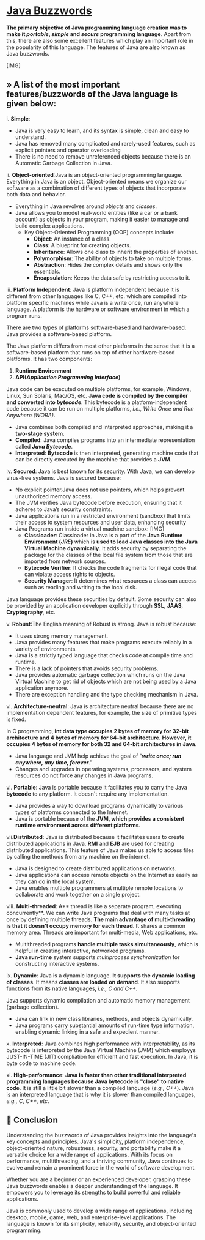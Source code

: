 # [Java Buzzwords](https://www.javaguides.net/2018/10/java-buzzwords-or-features-of-java.html)

**The primary objective of Java programming language creation was to make it *portable*, *simple* and *secure* programming language**. Apart from this, there are also some excellent features which play an important role in the popularity of this language. The features of Java are also known as Java buzzwords.

[IMG]

## » A list of the most important features/buzzwords of the Java language is given below:

i. **Simple**: 

* Java is very easy to learn, and its syntax is simple, clean and easy to understand. 
* Java has removed many complicated and rarely-used features, such as explicit pointers and operator overloading
* There is no need to remove unreferenced objects because there is an Automatic Garbage Collection in Java.

ii. **Object-oriented**:Java is an object-oriented programming language. Everything in Java is an object. Object-oriented means we organize our software as a combination of different types of objects that incorporate both data and behavior.

* Everything in Java revolves around *objects* and *classes*.
* Java allows you to model real-world entities (like a car or a bank account) as objects in your program, making it easier to manage and build complex applications.
    * Key Object-Oriented Programming (OOP) concepts include:
        * **Object**: An instance of a class.
        * **Class**: A blueprint for creating objects.
        * **Inheritance**: Allows one class to inherit the properties of another.
        * **Polymorphism**: The ability of objects to take on multiple forms.
        * **Abstraction**: Hides the complex details and shows only the essentials.
        * **Encapsulation**: Keeps the data safe by restricting access to it.

iii. **Platform Independent**: Java is platform independent because it is different from other languages like C, C++, etc. which are compiled into platform specific machines while Java is a write once, run anywhere language. A platform is the hardware or software environment in which a program runs.

There are two types of platforms software-based and hardware-based. Java provides a software-based platform.

The Java platform differs from most other platforms in the sense that it is a software-based platform that runs on top of other hardware-based platforms. It has two components:

1. **Runtime Environment**
2. **API(*Application Programming Interface*)**

Java code can be executed on multiple platforms, for example, Windows, Linux, Sun Solaris, Mac/OS, etc. J**ava code is compiled by the compiler and converted into *bytecode***. This bytecode is a platform-independent code because it can be run on multiple platforms, *i.e., Write Once and Run Anywhere (WORA)*.

* Java combines both compiled and interpreted approaches, making it a **two-stage system**.
* **Compiled**: Java compiles programs into an intermediate representation called ***Java Bytecode***.
* **Interpreted**: **Bytecode** is then interpreted, generating machine code that can be directly executed by the machine that provides a **JVM**.

iv. **Secured**: Java is best known for its security. With Java, we can develop virus-free systems. Java is secured because:

* No explicit pointer.Java does not use pointers, which helps prevent unauthorized memory access. 
* The JVM verifies Java bytecode before execution, ensuring that it adheres to Java’s security constraints. 
* Java applications run in a restricted environment (sandbox) that limits their access to system resources and user data, enhancing security
* Java Programs run inside a virtual machine sandbox: 
[IMG]
   * **Classloader**: Classloader in Java is a part of the **Java Runtime Environment (*JRE*)** which is **used to load Java classes into the Java Virtual Machine dynamically**. It adds security by separating the package for the classes of the local file system from those that are imported from network sources.
    * **Bytecode Verifier**: It checks the code fragments for illegal code that can violate access rights to objects.
    * **Security Manager**: It determines what resources a class can access such as reading and writing to the local disk.

Java language provides these securities by default. Some security can also be provided by an application developer explicitly through **SSL**, **JAAS**, **Cryptography**, etc.

v. **Robust**:The English meaning of Robust is strong. Java is robust because:

* It uses strong memory management.
* Java provides many features that make programs execute reliably in a variety of environments.
* Java is a strictly typed language that checks code at compile time and runtime.
* There is a lack of pointers that avoids security problems.
* Java provides automatic garbage collection which runs on the Java Virtual Machine to get rid of objects which are not being used by a Java application anymore.
* There are exception handling and the type checking mechanism in Java. 

vi. **Architecture-neutral**: Java is architecture neutral because there are no implementation dependent features, for example, the size of primitive types is fixed.

In C programming, **int data type occupies 2 bytes of memory for 32-bit architecture and 4 bytes of memory for 64-bit architecture**. **However, it occupies 4 bytes of memory for both 32 and 64-bit architectures in Java**.

* Java language and JVM help achieve the goal of “***write once; run anywhere, any time, forever***.”
* Changes and upgrades in operating systems, processors, and system resources do not force any changes in Java programs.

vi. **Portable**: Java is portable because it facilitates you to carry the Java **bytecode** to any platform. It doesn't require any implementation.

* Java provides a way to download programs dynamically to various types of platforms connected to the Internet.
* Java is portable because of the **JVM, which provides a consistent runtime environment across different platforms**.

vii.**Distributed**: Java is distributed because it facilitates users to create distributed applications in Java. **RMI** and **EJB** are used for creating distributed applications. This feature of Java makes us able to access files by calling the methods from any machine on the internet.

* Java is designed to create distributed applications on networks.
* Java applications can access remote objects on the Internet as easily as they can do in the local system.
* Java enables multiple programmers at multiple remote locations to collaborate and work together on a single project.

viii. **Multi-threaded**: 
A** thread is like a separate program, executing concurrently**. We can write Java programs that deal with many tasks at once by defining multiple threads. **The main advantage of multi-threading is that it doesn't occupy memory for each thread**. It shares a common memory area. Threads are important for multi-media, Web applications, etc.

* Multithreaded programs **handle multiple tasks simultaneously**, which is helpful in creating interactive, networked programs.
* **Java run-time** system supports *multiprocess synchronization* for constructing interactive systems.

ix. **Dynamic**: Java is a dynamic language. **It supports the dynamic loading of classes**. It means **classes are loaded on demand**. It also supports functions from its native languages, *i.e., C and C++*.

Java supports dynamic compilation and automatic memory management (garbage collection).

* Java can link in new class libraries, methods, and objects dynamically.
* Java programs carry substantial amounts of run-time type information, enabling dynamic linking in a safe and expedient manner.

x. **Interpreted**: Java combines high performance with interpretability, as its bytecode is interpreted by the Java Virtual Machine (JVM) which employys JUST-IN-TIME (JIT) compliation for efficient and fast execution. In Java, it is byte code to machine code.

xi. **High-performance**: J**ava is faster than other traditional interpreted programming languages because Java bytecode is "close" to native code**. It is still a little bit slower than a compiled language (*e.g., C++*). Java is an interpreted language that is why it is slower than compiled languages, *e.g., C, C++, etc*.

## 🔖 Conclusion
Understanding the buzzwords of Java provides insights into the language's key concepts and principles. Java's simplicity, platform independence, object-oriented nature, robustness, security, and portability make it a versatile choice for a wide range of applications. With its focus on performance, multithreading, and a thriving community, Java continues to evolve and remain a prominent force in the world of software development.

Whether you are a beginner or an experienced developer, grasping these Java buzzwords enables a deeper understanding of the language. It empowers you to leverage its strengths to build powerful and reliable applications.

Java is commonly used to develop a wide range of applications, including desktop, mobile, game, web, and enterprise-level applications. The language is known for its simplicity, reliability, security, and object-oriented programming.